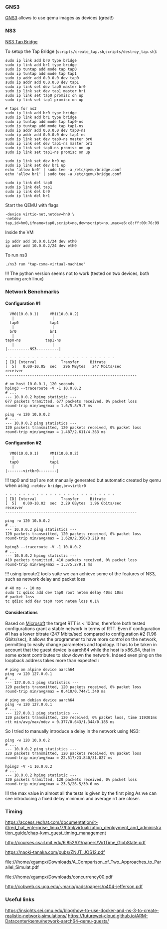 
### GNS3

[GNS3](https://docs.gns3.com/docs/) allows to use qemu images as devices (great!)

### NS3

[NS3 Tap Bridge](https://www.nsnam.org/docs/release/3.10/doxygen/group___tap_bridge_model.html)

To setup the Tap Bridge (`scripts/create_tap.sh`,`scripts/destroy_tap.sh`):
```
sudo ip link add br0 type bridge
sudo ip link add br1 type bridge
sudo ip tuntap add mode tap tap0
sudo ip tuntap add mode tap tap1
sudo ip addr add 0.0.0.0 dev tap0
sudo ip addr add 0.0.0.0 dev tap1
sudo ip link set dev tap0 master br0
sudo ip link set dev tap1 master br1
sudo ip link set tap0 promisc on up
sudo ip link set tap1 promisc on up

# taps for ns3 
sudo ip link add br0 type bridge
sudo ip link add br1 type bridge
sudo ip tuntap add mode tap tap0-ns
sudo ip tuntap add mode tap tap1-ns
sudo ip addr add 0.0.0.0 dev tap0-ns
sudo ip addr add 0.0.0.0 dev tap1-ns
sudo ip link set dev tap0-ns master br0
sudo ip link set dev tap1-ns master br1
sudo ip link set tap0-ns promisc on up
sudo ip link set tap1-ns promisc on up

sudo ip link set dev br0 up
sudo ip link set dev br1 up
echo 'allow br0' | sudo tee -a /etc/qemu/bridge.conf
echo 'allow br1' | sudo tee -a /etc/qemu/bridge.conf
```
```
sudo ip link del tap0
sudo ip link del tap1
sudo ip link del br0 
sudo ip link del br1
```

Start the QEMU with flags 
```
-device virtio-net,netdev=hn0 \
-netdev tap,id=hn0,ifname=tap0,script=no,downscript=no,,mac=e6:c8:ff:00:76:99
```

Inside the VM 
```
ip addr add 10.0.0.1/24 dev eth0
ip addr add 10.0.0.2/24 dev eth0
```

To run ns3
```
./ns3 run "tap-csma-virtual-machine"
```
!!! The python version seems not to work (tested on two devices, both running arch linux)

### Network Benchmarks

#### Configuration #1

```
  VM0(10.0.0.1)     VM1(10.0.0.2)
   |                 |
  tap0              tap1
   |                 |
  br0               br1
   |                 |
tap0-ns           tap1-ns
   |                 |
|----------NS3----------|
```

```
- - - - - - - - - - - - - - - - - - - - - - - - -
[ ID] Interval           Transfer     Bitrate
[  5]   0.00-10.05  sec   296 MBytes   247 Mbits/sec                  receiver
-----------------------------------------------------------
```
```
# on host 10.0.0.1, 120 seconds
hping3 --traceroute -V -1 10.0.0.2
# ... 
--- 10.0.0.2 hping statistic ---
677 packets tramitted, 677 packets received, 0% packet loss
round-trip min/avg/max = 1.6/5.8/9.7 ms
```
```
ping -w 120 10.0.0.2
# ... 
--- 10.0.0.2 ping statistics ---
120 packets transmitted, 120 packets received, 0% packet loss
round-trip min/avg/max = 1.487/2.611/4.363 ms
```

#### Configuration #2

```
  VM0(10.0.0.1)     VM1(10.0.0.2)
   |                 |
  tap0              tap1
   |                 |
|-------virtbr0--------|
```

!!! tap0 and tap1 are not manually generated but automatic created by qemu when
using `-netdev bridge,br=virtbr0`

```
- - - - - - - - - - - - - - - - - - - - - - - - -
[ ID] Interval           Transfer     Bitrate
[  5]   0.00-10.02  sec  2.29 GBytes  1.96 Gbits/sec                  receiver
-----------------------------------------------------------
```
```
ping -w 120 10.0.0.2
# ... 
--- 10.0.0.2 ping statistics ---
120 packets transmitted, 120 packets received, 0% packet loss
round-trip min/avg/max = 1.620/2.350/3.219 ms
```
```
hping3 --traceroute -V -1 10.0.0.2
# ... 
--- 10.0.0.2 hping statistic ---
410 packets tramitted, 410 packets received, 0% packet loss
round-trip min/avg/max = 1.3/5.2/9.1 ms
```

!!! using iproute2 tools suite we can achieve some of the features of NS3, such
as network delay and packet loss
```
# 40 ms +- 10 ms
sudo tc qdisc add dev tap0 root netem delay 40ms 10ms
# packet loss
tc qdisc add dev tap0 root netem loss 0.1%
```

#### Considerations

Based on [Microsoft](https://docs.microsoft.com/en-us/skypeforbusiness/optimizing-your-network/media-quality-and-network-connectivity-performance) the target RTT is < 100ms, 
therefore both tested configurations grant a stable network in terms of RTT.
Even if configuration #1 has a lower bitrate (247 Mbits/sec) compared to configuration #2 (1.96 Gbits/sec),
it allows the programmer to have more control on the network, permitting to easily change parameters and topology.
It has to be taken in account that the guest device is aarch64 while the host is x86_64, that in some extent contributes
to slow down the network. Indeed even ping on the loopback address takes more than expected :
```
# ping on alpine device aarch64
ping -w 120 127.0.0.1
# ... 
--- 127.0.0.1 ping statistics ---
120 packets transmitted, 120 packets received, 0% packet loss
round-trip min/avg/max = 0.410/0.744/1.340 ms
```
```
# ping on debian device aarch64
ping -w 120 127.0.0.1
# ... 
--- 127.0.0.1 ping statistics ---
120 packets transmitted, 120 received, 0% packet loss, time 119301ms
rtt min/avg/max/mdev = 0.377/0.643/1.344/0.185 ms
```

So I tried to manually introduce a delay in the network using NS3:
```
ping -w 120 10.0.0.2
# ... 
--- 10.0.0.2 ping statistics ---
120 packets transmitted, 120 packets received, 0% packet loss
round-trip min/avg/max = 22.517/23.840/31.827 ms
```
```
hping3 -V -1 10.0.0.2
# ... 
--- 10.0.0.2 hping statistic ---
120 packets tramitted, 120 packets received, 0% packet loss
round-trip min/avg/max = 23.3/26.5/30.6 ms
```
!!! the max value in almost all the tests is given by the first ping
As we can see introducing a fixed delay minimum and average rrt are closer.

### Timing

https://access.redhat.com/documentation/it-it/red_hat_enterprise_linux/7/html/virtualization_deployment_and_administration_guide/chap-kvm_guest_timing_management

http://courses.csail.mit.edu/6.852/01/papers/VirtTime_GlobState.pdf

https://naoki-tanaka.com/pubs/ZNJT_JOS12.pdf

file:///home/xgampx/Downloads/A_Comparison_of_Two_Approaches_to_Parallel_Simulat.pdf

file:///home/xgampx/Downloads/concurrency00.pdf

http://cobweb.cs.uga.edu/~maria/pads/papers/p404-jefferson.pdf


### Useful links

https://insights.sei.cmu.edu/blog/how-to-use-docker-and-ns-3-to-create-realistic-network-simulations/
https://futurewei-cloud.github.io/ARM-Datacenter/qemu/network-aarch64-qemu-guests/
